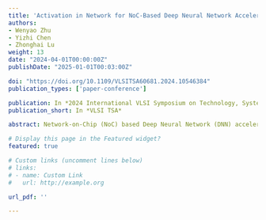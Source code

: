 ```yaml
---
title: 'Activation in Network for NoC-Based Deep Neural Network Accelerator'
authors:
- Wenyao Zhu
- Yizhi Chen
- Zhonghai Lu
weight: 13
date: "2024-04-01T00:00:00Z"
publishDate: "2025-01-01T00:03:00Z"

doi: "https://doi.org/10.1109/VLSITSA60681.2024.10546384"
publication_types: ['paper-conference']

publication: In *2024 International VLSI Symposium on Technology, Systems and Applications (VLSI TSA)*
publication_short: In *VLSI TSA*

abstract: Network-on-Chip (NoC) based Deep Neural Network (DNN) accelerators are widely adopted, but their performance is still not satisfactory as the network congestion may enlarge the inference latency. In this work, we leverage the idea of in-network processing and propose a computation-while-blocking method to conduct activation in network that improves inference latency for NoC-based DNN accelerators. Our approach offloads the non-linear activation from processing elements (PEs) to network routers. Based on a cycle-accurate NoC-DNN simulator, we experiment on a popular neural network model LeNet. The proposed approach can achieve up to 12% speedup in the first layer, and an overall around 6% decrease in total cycles compared to the baseline.

# Display this page in the Featured widget?
featured: true

# Custom links (uncomment lines below)
# links:
# - name: Custom Link
#   url: http://example.org

url_pdf: ''

---
```

